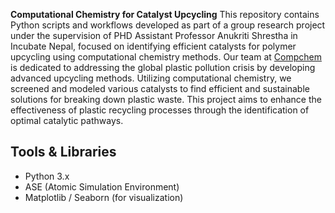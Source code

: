 **Computational Chemistry for Catalyst Upcycling**
This repository contains Python scripts and workflows developed as part of a group research project under the supervision of PHD Assistant Professor Anukriti Shrestha in Incubate Nepal, focused on identifying efficient catalysts for polymer upcycling using computational chemistry methods.
Our team at [Compchem](https://compchem.co/) is dedicated to addressing the global plastic pollution crisis by developing advanced upcycling methods. Utilizing computational chemistry, we screened and modeled various catalysts to find efficient and sustainable solutions for breaking down plastic waste. This project aims to enhance the effectiveness of plastic recycling processes through the identification of optimal catalytic pathways.
## Tools & Libraries
- Python 3.x  
- ASE (Atomic Simulation Environment)  
- Matplotlib / Seaborn (for visualization)  
